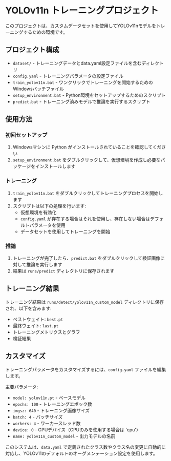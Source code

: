 # YOLOv11n トレーニングプロジェクト

このプロジェクトは、カスタムデータセットを使用してYOLOv11nモデルをトレーニングするための環境です。

## プロジェクト構成
- `dataset/` - トレーニングデータとdata.yaml設定ファイルを含むディレクトリ
- `config.yaml` - トレーニングパラメータの設定ファイル
- `train_yolov11n.bat` - ワンクリックでトレーニングを開始するためのWindowsバッチファイル
- `setup_environment.bat` - Python環境をセットアップするためのスクリプト
- `predict.bat` - トレーニング済みモデルで推論を実行するスクリプト

## 使用方法

### 初回セットアップ
1. Windowsマシンに Python がインストールされていることを確認してください
2. `setup_environment.bat` をダブルクリックして、仮想環境を作成し必要なパッケージをインストールします

### トレーニング
1. `train_yolov11n.bat` をダブルクリックしてトレーニングプロセスを開始します
2. スクリプトは以下の処理を行います:
   - 仮想環境を有効化
   - `config.yaml` が存在する場合はそれを使用し、存在しない場合はデフォルトパラメータを使用
   - データセットを使用してトレーニングを開始

### 推論
1. トレーニングが完了したら、`predict.bat` をダブルクリックして検証画像に対して推論を実行します
2. 結果は `runs/predict` ディレクトリに保存されます

## トレーニング結果
トレーニング結果は `runs/detect/yolov11n_custom_model` ディレクトリに保存され、以下を含みます:
- ベストウェイト: `best.pt`
- 最終ウェイト: `last.pt`
- トレーニングメトリクスとグラフ
- 検証結果

## カスタマイズ
トレーニングパラメータをカスタマイズするには、`config.yaml` ファイルを編集します。

主要パラメータ:
- `model: yolov11n.pt` - ベースモデル
- `epochs: 100` - トレーニングエポック数
- `imgsz: 640` - トレーニング画像サイズ
- `batch: 4` - バッチサイズ
- `workers: 4` - ワーカースレッド数
- `device: 0` - GPUデバイス（CPUのみを使用する場合は 'cpu'）
- `name: yolov11n_custom_model` - 出力モデルの名前

このシステムは、`data.yaml` で定義されたクラス数やクラス名の変更に自動的に対応し、YOLOv11のデフォルトのオーグメンテーション設定を使用します。